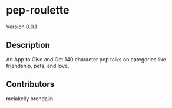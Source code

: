 pep-roulette
============
Version 0.0.1 

Description
-----------
An App to Give and Get 140 character pep talks on categories like friendship, pets, and love.

Contributors
-----------
melakelly
brendajin